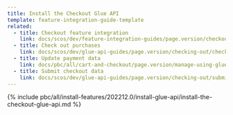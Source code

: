 ```yaml
---
title: Install the Checkout Glue API
template: feature-integration-guide-template
related:
  - title: Checkout feature integration
    link: docs/scos/dev/feature-integration-guides/page.version/checkout-feature-integration.html
  - title: Check out purchases
    link: docs/scos/dev/glue-api-guides/page.version/checking-out/checking-out-purchases.html
  - title: Update payment data
    link: docs/pbc/all/cart-and-checkout/page.version/manage-using-glue-api/check-out/update-payment-data.html
  - title: Submit checkout data
    link: docs/scos/dev/glue-api-guides/page.version/checking-out/submitting-checkout-data.html    
---
```


{% include pbc/all/install-features/202212.0/install-glue-api/install-the-checkout-glue-api.md %} <!-- To edit, see /_includes/pbc/all/install-features/202212.0/install-glue-api/install-the-checkout-glue-api.md -->
